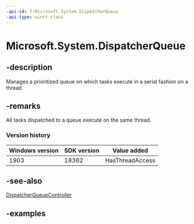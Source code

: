 ```yaml
---
-api-id: T:Microsoft.System.DispatcherQueue
-api-type: winrt class
---
```


<!-- Class syntax.
public class DispatcherQueue
-->

# Microsoft.System.DispatcherQueue

## -description
Manages a prioritized queue on which tasks execute in a serial fashion on a thread.

## -remarks
All tasks dispatched to a queue execute on the same thread.

### Version history

| Windows version | SDK version | Value added |
| -- | -- | -- |
| 1903 | 18362 | HasThreadAccess |

## -see-also

[DispatcherQueueController](/uwp/api/Windows.System.DispatcherQueueController)

## -examples
